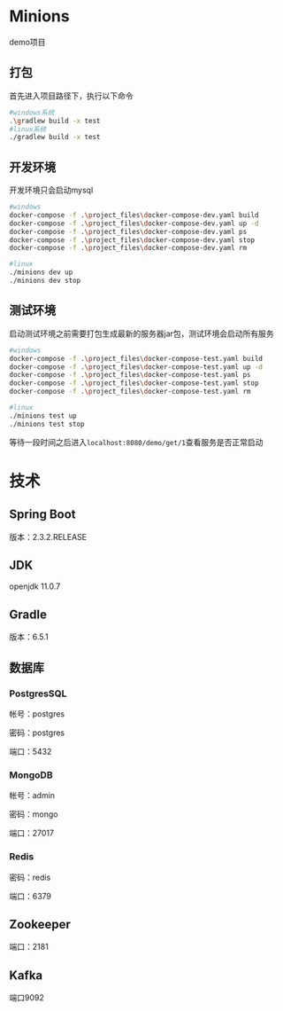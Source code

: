 # Minions

demo项目

## 打包

首先进入项目路径下，执行以下命令

```bash
#windows系统
.\gradlew build -x test
#linux系统
./gradlew build -x test
```

## 开发环境

开发环境只会启动mysql

```bash
#windows
docker-compose -f .\project_files\docker-compose-dev.yaml build
docker-compose -f .\project_files\docker-compose-dev.yaml up -d
docker-compose -f .\project_files\docker-compose-dev.yaml ps
docker-compose -f .\project_files\docker-compose-dev.yaml stop
docker-compose -f .\project_files\docker-compose-dev.yaml rm

#linux
./minions dev up
./minions dev stop
```

## 测试环境

启动测试环境之前需要打包生成最新的服务器jar包，测试环境会启动所有服务

```bash
#windows
docker-compose -f .\project_files\docker-compose-test.yaml build
docker-compose -f .\project_files\docker-compose-test.yaml up -d
docker-compose -f .\project_files\docker-compose-test.yaml ps
docker-compose -f .\project_files\docker-compose-test.yaml stop
docker-compose -f .\project_files\docker-compose-test.yaml rm

#linux
./minions test up
./minions test stop
```

等待一段时间之后进入`localhost:8080/demo/get/1`查看服务是否正常启动

# 技术

## Spring Boot

版本：2.3.2.RELEASE

## JDK

openjdk 11.0.7

## Gradle

版本：6.5.1

## 数据库

### PostgresSQL

帐号：postgres

密码：postgres

端口：5432

### MongoDB

帐号：admin

密码：mongo

端口：27017

### Redis

密码：redis

端口：6379

## Zookeeper

端口：2181

## Kafka

端口9092

